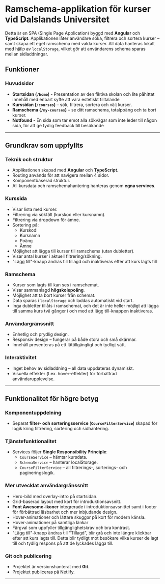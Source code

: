 # Ramschema-applikation för kurser vid Dalslands Universitet

Detta är en SPA (Single Page Application) byggd med **Angular** och **TypeScript**. Applikationen låter användare söka, filtrera och sortera kurser – samt skapa ett eget ramschema med valda kurser. All data hanteras lokalt med hjälp av `localStorage`, vilket gör att användarens schema sparas mellan sidladdningar.

## Funktioner

### Huvudsidor
- **Startsidan (`/home`)** - Presentation av den fiktiva skolan och lite påhittat innehåll med enbart syfte att vara estetiskt tilltalande
- **Kurssidan (`/courses`)** – sök, filtrera, sortera och välj kurser.
- **Ramschema (`/my-courses`)** – se ditt ramschema, totalpoäng och ta bort kurser.
- **Notfound** - En sida som tar emot alla sökvägar som inte leder till någon sida, för att ge tydlig feedback till besökande

---

## Grundkrav som uppfyllts

### Teknik och struktur
- Applikationen skapad med **Angular** och **TypeScript**.
- Routing används för att navigera mellan 4 sidor.
- Komponentbaserad struktur.
- All kursdata och ramschemahantering hanteras genom **egna services**.

###  Kurssida
- Visar lista med kurser.
- Filtrering via sökfält (kurskod eller kursnamn).
- Filtrering via dropdown för ämne.
- Sortering på:
  - Kurskod
  - Kursnamn
  - Poäng
  - Ämne
- Möjlighet att lägga till kurser till ramschema (utan dubletter).
- Visar antal kurser i aktuell filtrering/sökning.
- "Lägg till"-knapp ändras till tillagd och inaktiveras efter att kurs lagts till

### Ramschema
- Kurser som lagts till kan ses i ramschemat.
- Visar sammanlagd **högskolepoäng**.
- Möjlighet att ta bort kurser från schemat.
- Data sparas i `localStorage` och laddas automatiskt vid start.
- Inga dubletter tillåts i ramschemat, och det är inte heller möjligt att lägga till samma kurs två gånger i och med att lägg till-knappen inaktiveras.

### Användargränssnitt
- Enhetlig och prydlig design.
- Responsiv design – fungerar på både stora och små skärmar.
- Innehåll presenteras på ett lättillgängligt och tydligt sätt.

### Interaktivitet
- Inget behov av sidladdning – all data uppdateras dynamiskt.
- Visuella effekter (t.ex. hover-effekter) för förbättrad användarupplevelse.

---

## Funktionalitet för högre betyg

### Komponentuppdelning
- Separat **filter- och sorteringsservice (`CourseFilterService`)** skapad för logik kring filtrering, sortering och sidhantering.

### Tjänstefunktionalitet
- Services följer **Single Responsibility Principle**:
  - `CourseService` – hämtar kursdata.
  - `SchemaService` – hanterar localStorage.
  - `CourseFilterService` – all filtrerings-, sorterings- och pagineringslogik.

### Mer utvecklat användargränssnitt
- Hero-bild med overlay-intro på startsidan.
- Grid-baserad layout med kort för introduktionsavsnitt.
- **Font Awesome-ikoner** integrerade i introduktionsavsnittet samt i footer för förbättrad läsbarhet och mer inbjudande design.
- Hover-animationer och lättare skuggor på kort för modern känsla.
- Hover-animationer på samtliga länkar
- Färgval som uppfyller tillgänglighetskrav och bra kontrast.
- "Lägg till"-knapp ändras till "Tillagd", blir grå och inte längre klickbar efter att kurs lagts till. Detta blir tydligt mot besökare vilka kurser de lagt till och tydlig respons på att de lyckades lägga till.


### Git och publicering
- Projektet är versionshanterat med **Git**.
- Projektet publiceras på Netlify.

---